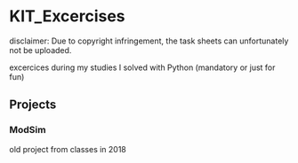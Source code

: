 # KIT_Excercises
disclaimer:
Due to copyright infringement, the task sheets can unfortunately not be uploaded.

excercices during my studies I solved with Python (mandatory or just for fun) 


## Projects

### ModSim
old project from classes in 2018
